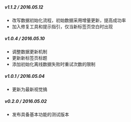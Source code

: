 
##### v1.1.2 / 2016.05.12

- 改写数据初始化流程，初始数据采用增量更新，提高成功率
- 加入修复工具和提示指引，仅当新标签页空白时出现

##### v1.0.4 / 2016.05.10

- 调整数据更新机制
- 更新新标签页标题
- 添加初始化离线数据失败时重试次数的限制

##### v1.0.1 / 2016.05.04

- 更新为最新视觉搞

##### v0.2.0 / 2016.05.02

- 发布具备基本功能的测试版本
